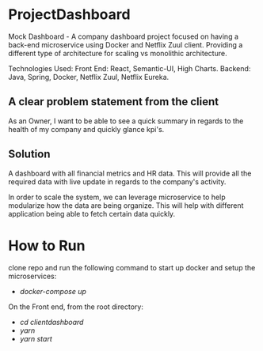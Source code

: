 # ProjectDashboard
Mock Dashboard - A company dashboard project focused on having a back-end microservice using Docker and Netflix Zuul client.  Providing a different type of architecture for scaling vs monolithic architecture.

Technologies Used:
Front End: React, Semantic-UI, High Charts.
Backend: Java, Spring, Docker, Netflix Zuul, Netflix Eureka. 

## A clear problem statement from the client
As an Owner, I want to be able to see a quick summary in regards to the health of my company and quickly glance kpi's.

## Solution
A dashboard with all financial metrics and HR data.  This will provide all the required data with live update in regards to
the company's activity.  

In order to scale the system, we can leverage microservice to help modularize how the data are being organize.  This will help
with different application being able to fetch certain data quickly.

# How to Run
clone repo and run the following command to start up docker and setup the microservices:
- *docker-compose up*

 On the Front end, from the root directory:
- *cd clientdashboard*
- *yarn*
- *yarn start*
